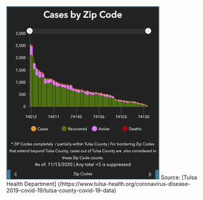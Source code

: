 <img src="original.png" width=400>
Source: [Tulsa Health Department] (/https://www.tulsa-health.org/coronavirus-disease-2019-covid-19/tulsa-county-covid-19-data)

<div class="flourish-embed flourish-chart" data-src="visualisation/4381287"><script src="https://public.flourish.studio/resources/embed.js"></script></div>
